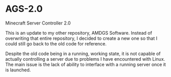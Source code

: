 AGS-2.0
=======

Minecraft Server Controller 2.0

This is an update to my other repository, AMDGS Software. Instead of overwriting that entire repository, I decided to create a new one so that I could still go back to the old code for reference.

Despite the old code being in a running, working state, it is not capable of actually controlling a server due to problems I have encountered with Linux. The main issue is the lack of ability to interface with a running server once it is launched. 
